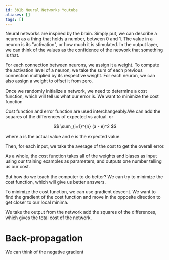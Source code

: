 ```yaml
---
id: 3b1b Neural Networks Youtube
aliases: []
tags: []
---
```


Neural networks are inspired by the brain. Simply put, we can describe a neuron as a thing that holds a number, between 0 and 1. The value in a neuron is its "activation", or how much it is stimulated. In the output layer, we can think of the values as the confidence of the network that something is that.

For each connection between neurons, we assign it a weight. To compute the activation level of a neuron, we take the sum of each previous connection multiplied by its respective weight. For each neuron, we can also assign a weight to offset it from zero.

Once we randomly initialize a network, we need to determine a cost function, which will tell us what our error is. We want to minimize the cost function

Cost function and error function are used interchangeably.We can add the squares of the differences of expected vs actual. or

$$
\sum_{i=1}^{n} (a - e)^2
$$

where a is the actual value and e is the expected value.

Then, for each input, we take the average of the cost to get the overall error.

As a whole, the cost function takes all of the weights and biases as input using our training examples as parameters, and outputs one number telling us our cost.

But how do we teach the computer to do better? We can try to minimize the cost function, which will give us better answers.

To minimize the cost function, we can use gradient descent. We want to find the gradient of the cost function and move in the opposite direction to get closer to our local minima.

We take the output from the network add the squares of the differences, which gives the total cost of the network.

# Back-propagation

We can think of the negative gradient

